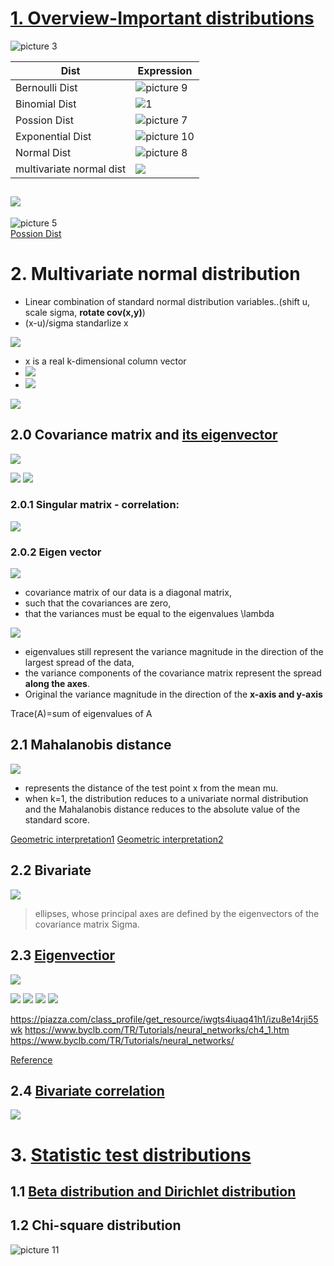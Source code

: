 # [1. Overview-Important distributions](https://jonathan-hui.medium.com/machine-learning-summary-fundamental-6562ff7448a)
![picture 3](../../images/3385c70114c7592013958a97b31d244d5b2f3d44a3b6f944a4c711481e6603a5.png)  

| Dist  |Expression   |
|---|---|
| Bernoulli Dist   | ![picture 9](../../images/a83afe190779eaec6bf7fc12e082f5d2e649b9fa7f167f82bc0730fcbed6b0e0.png)  |   
 | Binomial Dist  |![  1](../../images/9a0c8c0f3c48bd139a2521872dd7cd06881e3aff0ae50e9d490116f9d96bc8d0.png)    |   
| Possion Dist   |![picture 7](../../images/0cce99b4c91993a3217dbfd6e5adccf173264fe1b192bf55789faacd77139359.png)    | 
| Exponential Dist  |  ![picture 10](../../images/94b963101c68a4958e2e94bfbd8de96cf0c2cee3e464c622fd97ccb0591d8b5e.png)  |
| Normal Dist   |![picture 8](../../images/c39d389e3280cead3d54851800554905e50b81b2aa9ab2d24f72d16b1243d0f9.png)  |
| multivariate normal dist |![](.1_3_1_Important_distribution_images/333ee46c.png)  |
![](.1_3_1_Important_distribution_images/4f11b06e.png)
---
![picture 5](../../images/2b4abbbdd911bad23af5afb033a7369053596d51284732abb9c477a0b59c8cd3.png)  
[Possion Dist](https://towardsdatascience.com/poisson-distribution-intuition-and-derivation-1059aeab90d)

# 2. Multivariate normal distribution
- Linear combination of standard normal distribution variables..(shift u, scale sigma, **rotate cov(x,y)**)
- (x-u)/sigma  standarlize x

![](.1_3_1_Important_distribution_images/64c6d146.png)
- x is a real k-dimensional column vector   
- ![](.1_3_1_Important_distribution_images/e588b00b.png)
- ![](.1_3_1_Important_distribution_images/4f11b06e.png)  

![](.1_3_1_Important_distribution_images/308fc2cf.png)  

## 2.0 Covariance matrix and [its eigenvector](https://www.visiondummy.com/2014/04/geometric-interpretation-covariance-matrix/)
![](.1_3_1_Important_distribution_images/37a8fe66.png)

![](.1_3_1_Important_distribution_images/853da29a.png)
![](.1_3_1_Important_distribution_images/bcf11363.png)  

### 2.0.1 Singular matrix - correlation:
![](.2_Linear_Algebra_images/7c57f0fb.png)
### 2.0.2 Eigen vector
![](https://www.visiondummy.com/wp-content/uploads/2014/04/eigenvectors.png)
- covariance matrix of our data is a diagonal matrix, 
- such that the covariances are zero, 
- that the variances must be equal to the eigenvalues \lambda

![](.1_3_1_Important_distribution_images/629683a1.png)
-  eigenvalues still represent the variance magnitude in the direction of the largest spread of the data,
-  the variance components of the covariance matrix represent the spread **along the axes**.
-  Original the variance magnitude in the direction of the **x-axis and y-axis**

Trace(A)=sum of eigenvalues of A
## 2.1  Mahalanobis distance
![](.1_3_1_Important_distribution_images/9d91e2f1.png)  
- represents the distance of the test point x from the mean mu. 
- when k=1, the distribution reduces to a univariate normal distribution and the Mahalanobis distance reduces to the absolute value of the standard score. 

[Geometric interpretation1](https://blogs.sas.com/content/iml/2012/02/15/what-is-mahalanobis-distance.html)
[Geometric interpretation2](https://www.visiondummy.com/2014/04/geometric-interpretation-covariance-matrix/)
## 2.2 Bivariate 
![](.1_3_1_Important_distribution_images/1482e821.png)
>ellipses, whose principal axes are defined by the eigenvectors of the covariance matrix Sigma.
## 2.3 [Eigenvectior](https://stats.stackexchange.com/questions/447266/multivariate-gaussian-normal-distribution-sigma-covariance-and-eigenvector)
![](.1_3_1_Important_distribution_images/3e69e9e3.png)

![](.1_3_1_Important_distribution_images/c17528f7.png)
![](.1_3_1_Important_distribution_images/308fc2cf.png)
![](.1_3_1_Important_distribution_images/6bc99d77.png)
![](.1_3_1_Important_distribution_images/a4b724dc.png)

https://piazza.com/class_profile/get_resource/iwgts4iuaq41h1/izu8e14rji55wk
https://www.byclb.com/TR/Tutorials/neural_networks/ch4_1.htm
https://www.byclb.com/TR/Tutorials/neural_networks/

[Reference](https://medium.com/@SeoJaeDuk/archived-post-multivariate-gaussian-distributions-and-entropy-3-991578ca534c)
## 2.4 [Bivariate correlation](http://www2.cmp.uea.ac.uk/~jrk/distribution/correlations/corr.html)
![](.1_3_1_Important_distribution_images/4f1991a9.png)




# 3. [Statistic test distributions](https://programming.vip/docs/5ef5604414c57.html)
## 1.1 [Beta distribution and Dirichlet distribution](https://towardsdatascience.com/beta-distribution-intuition-examples-and-derivation-cf00f4db57af)
## 1.2 Chi-square distribution
![picture 11](../../images/adf2cde20eeb27e3eb5dad049e6ce83b1f25b0ab53fb97a79aa579d5dff0994f.png) 
